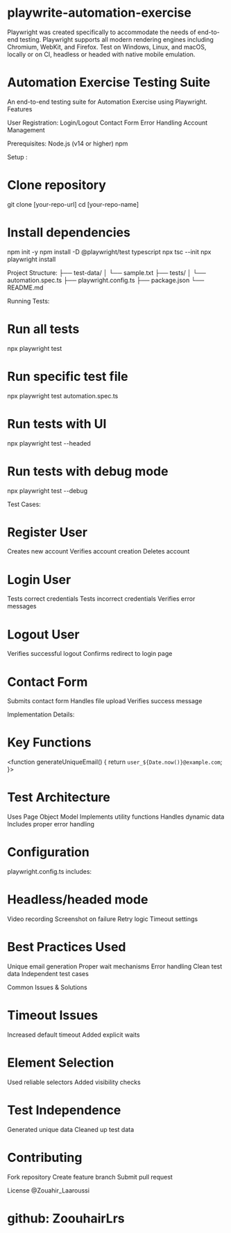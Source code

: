 # playwrite-automation-exercise
Playwright was created specifically to accommodate the needs of end-to-end testing. Playwright supports all modern rendering engines including Chromium, WebKit, and Firefox. Test on Windows, Linux, and macOS, locally or on CI, headless or headed with native mobile emulation.


# Automation Exercise Testing Suite
An end-to-end testing suite for Automation Exercise using Playwright.
Features

User Registration:
Login/Logout
Contact Form
Error Handling
Account Management

Prerequisites:
Node.js (v14 or higher)
npm

Setup :
# Clone repository
git clone [your-repo-url]
cd [your-repo-name]

# Install dependencies
npm init -y
npm install -D @playwright/test typescript
npx tsc --init
npx playwright install

Project Structure:
├── test-data/
│   └── sample.txt
├── tests/
│   └── automation.spec.ts
├── playwright.config.ts
├── package.json
└── README.md

Running Tests:
# Run all tests
npx playwright test

# Run specific test file
npx playwright test automation.spec.ts

# Run tests with UI
npx playwright test --headed

# Run tests with debug mode
npx playwright test --debug


Test Cases:

# Register User
Creates new account
Verifies account creation
Deletes account


# Login User
Tests correct credentials
Tests incorrect credentials
Verifies error messages


# Logout User
Verifies successful logout
Confirms redirect to login page


# Contact Form
Submits contact form
Handles file upload
Verifies success message

Implementation Details:
# Key Functions
<function generateUniqueEmail() {
  return `user_${Date.now()}@example.com`;
}>

# Test Architecture
Uses Page Object Model
Implements utility functions
Handles dynamic data
Includes proper error handling

# Configuration
playwright.config.ts includes:

# Headless/headed mode
Video recording
Screenshot on failure
Retry logic
Timeout settings

# Best Practices Used
Unique email generation
Proper wait mechanisms
Error handling
Clean test data
Independent test cases

Common Issues & Solutions

# Timeout Issues
Increased default timeout
Added explicit waits


# Element Selection
Used reliable selectors
Added visibility checks


# Test Independence
Generated unique data
Cleaned up test data



# Contributing
Fork repository
Create feature branch
Submit pull request

License
@Zouahir_Laaroussi
# github: ZoouhairLrs 